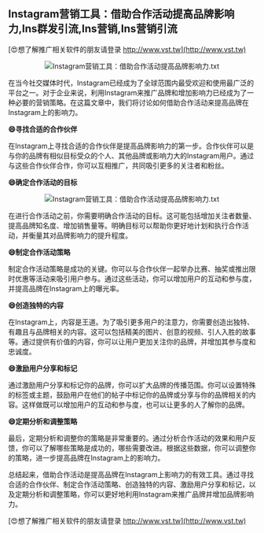 ## **Instagram营销工具：借助合作活动提高品牌影响力,Ins群发引流,Ins营销,Ins营销引流**

[😍想了解推广相关软件的朋友请登录 http://www.vst.tw](http://www.vst.tw)

 <center><img src="https://vst.tw/MP4/tuiguang/png/7.png" alt="Instagram营销工具：借助合作活动提高品牌影响力.txt"></center>

在当今社交媒体时代，Instagram已经成为了全球范围内最受欢迎和使用最广泛的平台之一。对于企业来说，利用Instagram来推广品牌和增加影响力已经成为了一种必要的营销策略。在这篇文章中，我们将讨论如何借助合作活动来提高品牌在Instagram上的影响力。

**😄寻找合适的合作伙伴**

在Instagram上寻找合适的合作伙伴是提高品牌影响力的第一步。合作伙伴可以是与你的品牌有相似目标受众的个人、其他品牌或影响力大的Instagram用户。通过与这些合作伙伴合作，你可以互相推广，共同吸引更多的关注者和粉丝。

**😄确定合作活动的目标**

 <center><img src="https://vst.tw/MP4/tuiguang/png/0.png" alt="Instagram营销工具：借助合作活动提高品牌影响力.txt"></center>

在进行合作活动之前，你需要明确合作活动的目标。这可能包括增加关注者数量、提高品牌知名度、增加销售量等。明确目标可以帮助你更好地计划和执行合作活动，并衡量其对品牌影响力的提升程度。

**😄制定合作活动策略**

制定合作活动策略是成功的关键。你可以与合作伙伴一起举办比赛、抽奖或推出限时优惠等活动来吸引用户参与。通过这些活动，你可以增加用户的互动和参与度，并提高品牌在Instagram上的曝光率。

**😄创造独特的内容**

在Instagram上，内容是王道。为了吸引更多用户的注意力，你需要创造出独特、有趣且与品牌相关的内容。这可以包括精美的图片、创意的视频、引人入胜的故事等。通过提供有价值的内容，你可以让用户更加关注你的品牌，并增加其参与度和忠诚度。

**😄激励用户分享和标记**

通过激励用户分享和标记你的品牌，你可以扩大品牌的传播范围。你可以设置特殊的标签或主题，鼓励用户在他们的帖子中标记你的品牌或分享与你的品牌相关的内容。这样做既可以增加用户的互动和参与度，也可以让更多的人了解你的品牌。

**😄定期分析和调整策略**

最后，定期分析和调整你的策略是非常重要的。通过分析合作活动的效果和用户反馈，你可以了解哪些策略是成功的，哪些需要改进。根据这些数据，你可以调整你的策略，进一步提高品牌在Instagram上的影响力。

总结起来，借助合作活动是提高品牌在Instagram上影响力的有效工具。通过寻找合适的合作伙伴、制定合作活动策略、创造独特的内容、激励用户分享和标记，以及定期分析和调整策略，你可以更好地利用Instagram来推广品牌并增加品牌影响力。

[😍想了解推广相关软件的朋友请登录 http://www.vst.tw](http://www.vst.tw)




